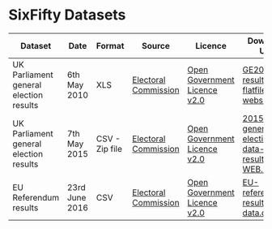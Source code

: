 # SixFifty Datasets

| Dataset | Date | Format | Source | Licence | Download URL | Repo Path |
| -- | -- | -- | -- | -- | -- | -- |
| UK Parliament general election results | 6th May 2010 | XLS | [Electoral Commission](http://www.electoralcommission.org.uk/our-work/our-research/electoral-data) | [Open Government Licence v2.0](http://www.nationalarchives.gov.uk/doc/open-government-licence/version/2/) | [GE2010-results-flatfile-website.xls](http://www.electoralcommission.org.uk/__data/assets/excel_doc/0003/105726/GE2010-results-flatfile-website.xls) | [/data/general_election/electoral_commission/results/](data/general_election/2010/electoral_commission/results/) |
| UK Parliament general election results | 7th May 2015 | CSV - Zip file | [Electoral Commission](http://www.electoralcommission.org.uk/our-work/our-research/electoral-data) | [Open Government Licence v2.0](http://www.nationalarchives.gov.uk/doc/open-government-licence/version/2/) | [2015-UK-general-election-data-results-WEB.zip](http://www.electoralcommission.org.uk/__data/assets/file/0004/191650/2015-UK-general-election-data-results-WEB.zip) | [/data/general_election/electoral_commission/results/](data/general_election/2015/electoral_commission/results/) |
| EU Referendum results | 23rd June 2016 | CSV | [Electoral Commission](http://www.electoralcommission.org.uk/find-information-by-subject/elections-and-referendums/upcoming-elections-and-referendums/eu-referendum/electorate-and-count-information) | [Open Government Licence v2.0](http://www.nationalarchives.gov.uk/doc/open-government-licence/version/2/) | [EU-referendum-result-data.csv](http://www.electoralcommission.org.uk/__data/assets/file/0014/212135/EU-referendum-result-data.csv) | [/data/eu_referendum/electoral_commission/results/](data/eu_referendum/electoral_commission/results/) |
